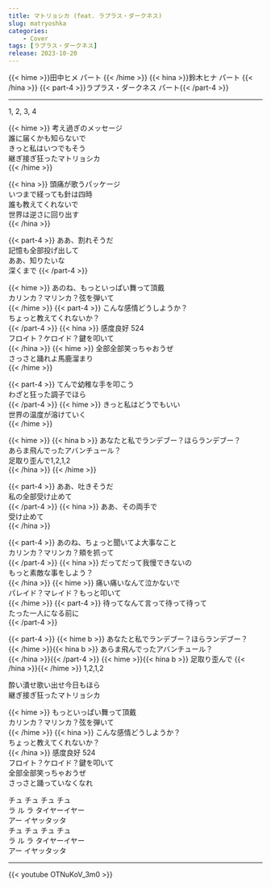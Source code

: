```yaml
---
title: マトリョシカ (feat. ラプラス・ダークネス)
slug: matryoshka
categories:
    - Cover
tags: [ラプラス・ダークネス]
release: 2023-10-20
---
```


{{< hime >}}田中ヒメ パート  {{< /hime >}}
{{< hina >}}鈴木ヒナ パート  {{< /hina >}}
{{< part-4 >}}ラプラス・ダークネス パート{{< /part-4 >}}

---

1, 2, 3, 4  

{{< hime >}}
考え過ぎのメッセージ  
誰に届くかも知らないで  
きっと私はいつでもそう  
継ぎ接ぎ狂ったマトリョシカ  
{{< /hime >}}

{{< hina >}}
頭痛が歌うパッケージ  
いつまで経っても針は四時  
誰も教えてくれないで  
世界は逆さに回り出す  
{{< /hina >}}

{{< part-4 >}}
ああ、割れそうだ  
記憶も全部投げ出して  
ああ、知りたいな  
深くまで 
{{< /part-4 >}}

{{< hime >}}
あのね、もっといっぱい舞って頂戴  
カリンカ？マリンカ？弦を弾いて  
{{< /hime >}}
{{< part-4 >}}
こんな感情どうしようか？  
ちょっと教えてくれないか？  
{{< /part-4 >}}
{{< hina >}}
感度良好 524  
フロイト？ケロイド？鍵を叩いて  
{{< /hina >}}
{{< hime >}}
全部全部笑っちゃおうぜ  
さっさと踊れよ馬鹿溜まり  
{{< /hime >}}

{{< part-4 >}}
てんで幼稚な手を叩こう  
わざと狂った調子でほら  
{{< /part-4 >}}
{{< hime >}}
きっと私はどうでもいい  
世界の温度が溶けていく  
{{< /hime >}}

{{< hime >}}
{{< hina b >}}
あなたと私でランデブー？ほらランデブー？  
あらま飛んでったアバンチュール？  
足取り歪んで1,2,1,2  
{{< /hina >}}
{{< /hime >}}

{{< part-4 >}}
ああ、吐きそうだ  
私の全部受け止めて  
{{< /part-4 >}}
{{< hina >}}
ああ、その両手で  
受け止めて  
{{< /hina >}}

{{< part-4 >}}
あのね、ちょっと聞いてよ大事なこと  
カリンカ？マリンカ？頬を抓って  
{{< /part-4 >}}
{{< hina >}}
だってだって我慢できないの  
もっと素敵な事をしよう？  
{{< /hina >}}
{{< hime >}}
痛い痛いなんて泣かないで  
パレイド？マレイド？もっと叩いて  
{{< /hime >}}
{{< part-4 >}}
待ってなんて言って待って待って  
たった一人になる前に  
{{< /part-4 >}}

{{< part-4 >}}
{{< hime b >}}
あなたと私でランデブー？ほらランデブー？  
{{< /hime >}}{{< hina b >}}
あらま飛んでったアバンチュール？  
{{< /hina >}}{{< /part-4 >}}
{{< hime >}}{{< hina b >}}
足取り歪んで
{{< /hina >}}{{< /hime >}}
1,2,1,2  


酔い潰せ歌い出せ今日もほら  
継ぎ接ぎ狂ったマトリョシカ  

{{< hime >}}
もっといっぱい舞って頂戴  
カリンカ？マリンカ？弦を弾いて  
{{< /hime >}}
{{< hina >}}
こんな感情どうしようか？  
ちょっと教えてくれないか？  
{{< /hina >}}
感度良好 524  
フロイト？ケロイド？鍵を叩いて  
全部全部笑っちゃおうぜ  
さっさと踊っていなくなれ  

チュ チュ チュ チュ  
ラ ル ラ タイヤーイヤー  
アー イヤッタッタ  
チュ チュ チュ チュ  
ラ ル ラ タイヤーイヤー  
アー イヤッタッタ  

---

{{< youtube OTNuKoV_3m0 >}}